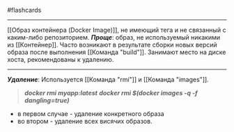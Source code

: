#flashcards
***
[[Образ контейнера (Docker Image)]], не имеющий тега и не связанный с каким-либо репозиторием.
***Проще***: образ, не используемый никакими из [[Контейнер]].
Часто возникают в результате сборки новых версий образа после выполнения [[Команда "build"]]. Занимают место на диске хоста, рекомендованы к удалению.
***
***Удаление***:
Используется [[Команда "rmi"]] и [[Команда "images"]].
>***docker rmi myapp:latest***
>***docker rmi $(docker images -q -f dangling=true)***
- в первом случае - удаление конкретного образа
- во втором - удаление всех висячих образов.
<!--SR:!2025-10-10,4,230-->
